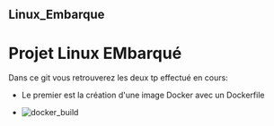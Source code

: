## Linux_Embarque

# Projet Linux EMbarqué

Dans ce git vous retrouverez les deux tp effectué en cours:

  - Le premier est la création d'une image Docker avec un Dockerfile
 
  - ![docker_build](https://user-images.githubusercontent.com/70941138/117815688-037f1300-b266-11eb-9640-c334d526dd7c.PNG)
